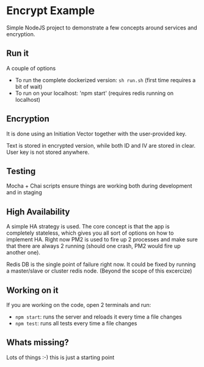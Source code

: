 # Encrypt Example
Simple NodeJS project to demonstrate a few concepts around services and encryption.

## Run it
A couple of options

- To run the complete dockerized version: `sh run.sh` (first time requires a bit of wait)
- To run on your localhost: 'npm start' (requires redis running on localhost)

## Encryption 
It is done using an Initiation Vector together with the user-provided key. 

Text is stored in encrypted version, while both ID and IV are stored in clear. User key is not stored anywhere.

## Testing 
Mocha + Chai scripts ensure things are working both during development and in staging

## High Availability
A simple HA strategy is used. The core concept is that the app is completely stateless, which gives you all sort of options on how to implement HA. Right now PM2 is used to fire up 2 processes and make sure that there are always 2 running (should one crash, PM2 would fire up another one).

Redis DB is the single point of failure right now. It could be fixed by running a master/slave or cluster redis node. (Beyond the scope of this excercize)

## Working on it
If you are working on the code, open 2 terminals and run:

-  `npm start`: runs the server and reloads it every time a file changes
-  `npm test`: runs all tests every time a file changes 


## Whats missing?
Lots of things :-)  this is just a starting point

